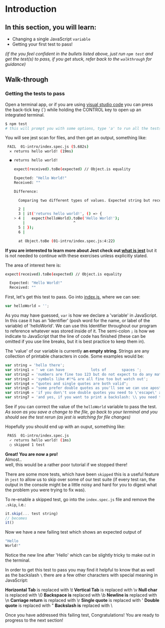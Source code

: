 # Introduction

## In this section, you will learn:

- Changing a single JavaScript `variable`
- Getting your first test to pass!

*(if the you feel confident in the bullets listed above, just run `npm test` and get the test(s) to pass, if you get stuck, refer back to the `walkthrough` for guidance)*

## Walk-through

### Getting the tests to pass

Open a terminal app, or if you are using [visual studio code](https://code.visualstudio.com/) you can press the back-tick key (`) while holding the CONTROL key to open up an integrated terminal.

```sh
$ npm test
# this will prompt you with some options, type 'a' to run all the tests
```

You will see jest scan for files, and then get an output, something like:

```sh
 FAIL  01-intro/index.spec.js (5.682s)
  ✕ returns hello world! (19ms)

  ● returns hello world!

    expect(received).toBe(expected) // Object.is equality

    Expected: "Hello World!"
    Received: ""

    Difference:

      Comparing two different types of values. Expected string but received null.

      2 |
      3 | it('returns hello world!', () => {
    > 4 |   expect(helloWorld).toBe('Hello World!');
        |                      ^
      5 | });
      6 |

      at Object.toBe (01-intro/index.spec.js:4:22)
```

**If you are interested to learn more about Jest check out [what is jest](../00-setting-up-for-javascript/what-is-jest.md)** but it is not needed to continue with these exercises unless explicitly stated.

The area of interest here is:
```sh
expect(received).toBe(expected) // Object.is equality

  Expected: "Hello World!"
  Received: ""
```

First, let's get this test to pass.
Go into [index.js](./index.js), where we can see:
```js
var helloWorld = '';
```

As you may have guessed, `var` is how we declare a 'variable' in JavaScript. In this case it has an 'Identifier' (posh word for the name, or label of the variable) of 'helloWorld'. We can use this Identifier throughout our program to reference whatever was stored inside of it. The semi-colon `;` is how we indicate to JavaScript that the line of code has finished (these can be omitted if you use line breaks, but it is best practice to keep them in).

The 'value' of our variable is currently **an empty string**. Strings are any collection of printable characters in code. Some examples would be:
```js
var string = 'hello there';
var string1 = ' we can have            lots of       spaces ';
var string2 = 'numbers are fine too 123 but do not expect to do any maths in here';
var string3 = 'symbols like #!*& are all fine too but watch out';
var string4 = "quotes and single quotes are both valid";
var string5 = "some prefer double quotes as you'll see we can use apostrophies more easily";
var string6 = 'if you don\'t use double quotes you need to \'escape\' apostraphies';
var string7 = 'and yes, if you want to print a backslash: \\ you need to escape it';
```

See if you can correct the value of the `helloWorld` variable to pass the test.
*As soon as you save a change to the file, go back to your terminal and you should see the test rerun (as jest is watching for file changes)*

Hopefully you should end up with an ouput, something like:
```sh
 PASS  01-intro/index.spec.js
  ✓ returns hello world! (1ms)
  ○ skipped 1 test
```

**Great! You are now a pro!**  
Almost..  
well, this would be a rather poor tutorial if we stopped there!

There are some more tests, which have been `skipped` this is a useful feature in `jest` to allow us to skip over some of our test suite (if every test ran, the output in the console might be a little noisy and hard for you to digest what the problem you were trying to fix was).

To re-enable a skipped test, go into the `index.spec.js` file and remove the `.skip`, i.e.:
```js
it.skip(... test string)
// becomes
it()
```

Now we have a new failing test which shows an expected output of
```js
"Hello
World!"
```

Notice the new line after 'Hello' which can be slightly tricky to make out in the terminal.

In order to get this test to pass you may find it helpful to know that as well as the backslash `\` there are a few other characters with special meaning in JavaScript:

**Horizontal Tab** is replaced with \t
**Vertical Tab** is replaced with \v
**Null char** is replaced with \0
**Backspace is** replaced with \b
**Newline is** replaced with \n
**Carriage return** is replaced with \r
**Single quote** is replaced with \'
**Double quote** is replaced with \"
**Backslash is** replaced with \\

Once you have addressed this failing test, Congratulations! You are ready to progress to the next section!
